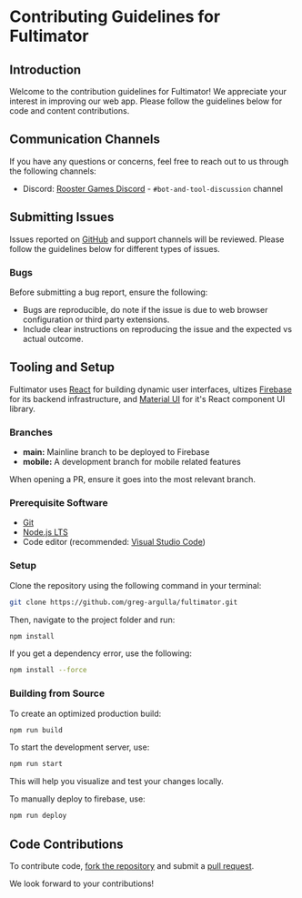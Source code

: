 # Contributing Guidelines for Fultimator

## Introduction

Welcome to the contribution guidelines for Fultimator! We appreciate your interest in improving our web app. Please follow the guidelines below for code and content contributions.

## Communication Channels

If you have any questions or concerns, feel free to reach out to us through the following channels:

- Discord: [Rooster Games Discord](https://discord.gg/G9qGbn2) - `#bot-and-tool-discussion` channel

## Submitting Issues

Issues reported on [GitHub](https://github.com/greg-argulla/fultimator/issues) and support channels will be reviewed. Please follow the guidelines below for different types of issues.

### Bugs

Before submitting a bug report, ensure the following:

- Bugs are reproducible, do note if the issue is due to web browser configuration or third party extensions.
- Include clear instructions on reproducing the issue and the expected vs actual outcome.

## Tooling and Setup

Fultimator uses [React](https://react.dev/) for building dynamic user interfaces, ultizes [Firebase](https://firebase.google.com/) for its backend infrastructure, and [Material UI](https://mui.com/material-ui/) for it's React component UI library.

### Branches

- **main:** Mainline branch to be deployed to Firebase
- **mobile:** A development branch for mobile related features

When opening a PR, ensure it goes into the most relevant branch.

### Prerequisite Software

- [Git](https://git-scm.com/)
- [Node.js LTS](https://nodejs.org)
- Code editor (recommended: [Visual Studio Code](https://code.visualstudio.com/))

### Setup

Clone the repository using the following command in your terminal:

```bash
git clone https://github.com/greg-argulla/fultimator.git
```

Then, navigate to the project folder and run:

```bash
npm install
```

If you get a dependency error, use the following:

```bash
npm install --force
```

### Building from Source

To create an optimized production build:

```bash
npm run build
```

To start the development server, use:

```bash
npm run start
```

This will help you visualize and test your changes locally.

To manually deploy to firebase, use:

```bash
npm run deploy
```


## Code Contributions

To contribute code, [fork the repository](https://docs.github.com/en/pull-requests/collaborating-with-pull-requests/working-with-forks/fork-a-repo) and submit a [pull request](https://docs.github.com/en/pull-requests/collaborating-with-pull-requests/proposing-changes-to-your-work-with-pull-requests/about-pull-requests).

We look forward to your contributions!
